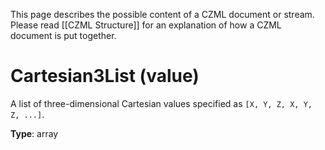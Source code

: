 This page describes the possible content of a CZML document or stream.  Please read [[CZML Structure]] for an explanation of how a CZML document is put together.

# Cartesian3List (value)

A list of three-dimensional Cartesian values specified as `[X, Y, Z, X, Y, Z, ...]`.

**Type**: array

